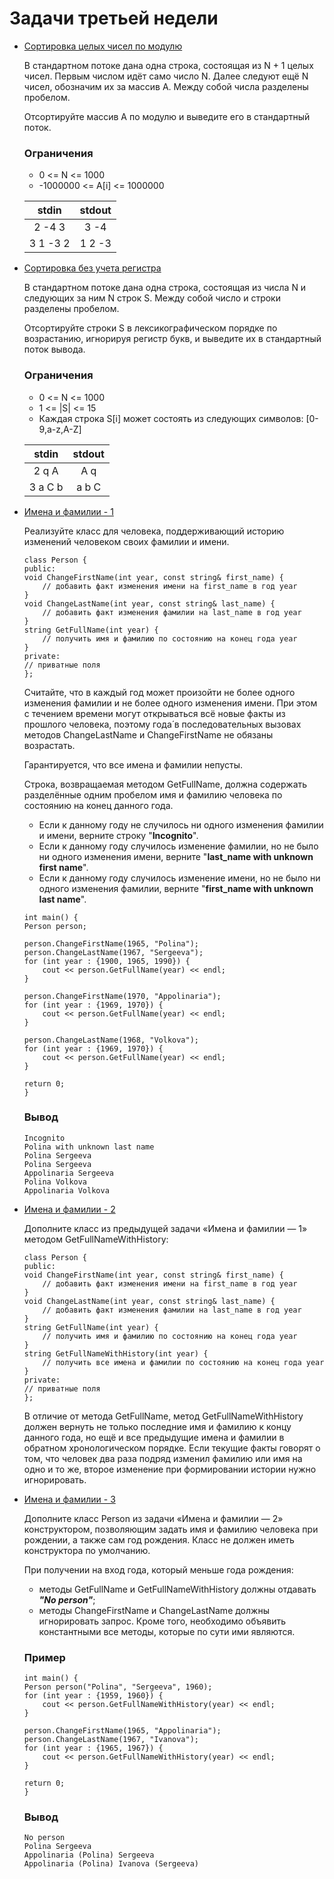 # Задачи третьей недели

- [Сортировка целых чисел по модулю](https://github.com/qvntz/c-plus-plus-white-belt/blob/main/week3/ex1.cpp)

	В стандартном потоке дана одна строка, состоящая из N + 1 целых чисел. Первым числом идёт само число N. Далее следуют ещё N чисел, обозначим их за массив A. Между собой числа разделены пробелом.

	Отсортируйте массив А по модулю и выведите его в стандартный поток.

	### Ограничения
	- 0 <= N <= 1000
	- -1000000 <= A[i] <= 1000000

	| stdin | stdout |
	| :---: | :-----: |
	| 2 -4 3 | 3 -4 |
	| 3 1 -3 2 | 1 2 -3 |

- [Сортировка без учета регистра](https://github.com/qvntz/c-plus-plus-white-belt/blob/main/week3/ex2.cpp)

	В стандартном потоке дана одна строка, состоящая из числа N и следующих за ним N строк S. Между собой число и строки разделены пробелом.

	Отсортируйте строки S в лексикографическом порядке по возрастанию, игнорируя регистр букв, и выведите их в стандартный поток вывода.

	### Ограничения

	- 0 <= N <= 1000
	- 1 <= |S| <= 15
	- Каждая строка S[i] может состоять из следующих символов: [0-9,a-z,A-Z]

	| stdin | stdout |
    | :---: | :-----: |
    | 2 q A | A q |
    | 3 a C b | a b C |

- [Имена и фамилии - 1](https://github.com/qvntz/c-plus-plus-white-belt/blob/main/week3/ex3.cpp)

	Реализуйте класс для человека, поддерживающий историю изменений человеком своих фамилии и имени.
	```
	class Person {
	public:
	void ChangeFirstName(int year, const string& first_name) {
		// добавить факт изменения имени на first_name в год year
	}
	void ChangeLastName(int year, const string& last_name) {
		// добавить факт изменения фамилии на last_name в год year
	}
	string GetFullName(int year) {
		// получить имя и фамилию по состоянию на конец года year
	}
	private:
	// приватные поля
	};
	```

	Считайте, что в каждый год может произойти не более одного изменения фамилии и не более одного изменения имени. При этом с течением времени могут открываться всё новые факты из прошлого человека, поэтому года́ в последовательных вызовах методов ChangeLastName и ChangeFirstName не обязаны возрастать.

	Гарантируется, что все имена и фамилии непусты.

	Строка, возвращаемая методом GetFullName, должна содержать разделённые одним пробелом имя и фамилию человека по состоянию на конец данного года.

	- Если к данному году не случилось ни одного изменения фамилии и имени, верните строку "**Incognito**".
	- Если к данному году случилось изменение фамилии, но не было ни одного изменения имени, верните "**last_name with unknown first name**".
	- Если к данному году случилось изменение имени, но не было ни одного изменения фамилии, верните "**first_name with unknown last name**".

	```
	int main() {
	Person person;
	
	person.ChangeFirstName(1965, "Polina");
	person.ChangeLastName(1967, "Sergeeva");
	for (int year : {1900, 1965, 1990}) {
		cout << person.GetFullName(year) << endl;
	}
	
	person.ChangeFirstName(1970, "Appolinaria");
	for (int year : {1969, 1970}) {
		cout << person.GetFullName(year) << endl;
	}
	
	person.ChangeLastName(1968, "Volkova");
	for (int year : {1969, 1970}) {
		cout << person.GetFullName(year) << endl;
	}
	
	return 0;
	}
	```

	### Вывод
	```
	Incognito
	Polina with unknown last name
	Polina Sergeeva
	Polina Sergeeva
	Appolinaria Sergeeva
	Polina Volkova
	Appolinaria Volkova
	```

- [Имена и фамилии - 2](https://github.com/qvntz/c-plus-plus-white-belt/blob/main/week4/ex1.cpp)

	Дополните класс из предыдущей задачи «Имена и фамилии — 1» методом GetFullNameWithHistory:

	```
	class Person {
	public:
	void ChangeFirstName(int year, const string& first_name) {
		// добавить факт изменения имени на first_name в год year
	}
	void ChangeLastName(int year, const string& last_name) {
		// добавить факт изменения фамилии на last_name в год year
	}
	string GetFullName(int year) {
		// получить имя и фамилию по состоянию на конец года year
	}
	string GetFullNameWithHistory(int year) {
		// получить все имена и фамилии по состоянию на конец года year
	}
	private:
	// приватные поля
	};
	```

	В отличие от метода GetFullName, метод GetFullNameWithHistory должен вернуть не только последние имя и фамилию к концу данного года, но ещё и все предыдущие имена и фамилии в обратном хронологическом порядке. Если текущие факты говорят о том, что человек два раза подряд изменил фамилию или имя на одно и то же, второе изменение при формировании истории нужно игнорировать.

- [Имена и фамилии - 3](https://github.com/qvntz/c-plus-plus-white-belt/blob/main/week3/ex5.cpp)

	Дополните класс Person из задачи «Имена и фамилии — 2» конструктором, позволяющим задать имя и фамилию человека при рождении, а также сам год рождения. Класс не должен иметь конструктора по умолчанию.

	При получении на вход года, который меньше года рождения:

	- методы GetFullName и GetFullNameWithHistory должны отдавать ***"No person"***;
	- методы ChangeFirstName и ChangeLastName должны игнорировать запрос.
	Кроме того, необходимо объявить константными все методы, которые по сути ими являются.

	### Пример
	```
	int main() {
	Person person("Polina", "Sergeeva", 1960);
	for (int year : {1959, 1960}) {
		cout << person.GetFullNameWithHistory(year) << endl;
	}
	
	person.ChangeFirstName(1965, "Appolinaria");
	person.ChangeLastName(1967, "Ivanova");
	for (int year : {1965, 1967}) {
		cout << person.GetFullNameWithHistory(year) << endl;
	}

	return 0;
	}
	```
	### Вывод
	```
	No person
	Polina Sergeeva
	Appolinaria (Polina) Sergeeva
	Appolinaria (Polina) Ivanova (Sergeeva)
	```
